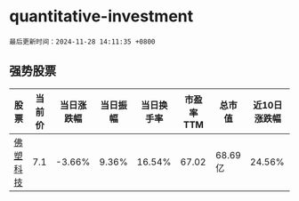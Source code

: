 # quantitative-investment

`最后更新时间：2024-11-28 14:11:35 +0800`

## 强势股票

|股票|当前价|当日涨跌幅|当日振幅|当日换手率|市盈率TTM|总市值|近10日涨跌幅|
|----|----|----|----|----|----|----|----|
|[佛塑科技](https://xueqiu.com/S/SZ000973)|7.1|-3.66%|9.36%|16.54%|67.02|68.69亿|24.56%|
